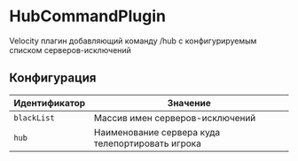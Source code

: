 HubCommandPlugin
=

Velocity плагин добавляющий команду /hub с конфигурируемым списком серверов-исключений


## Конфигурация
Идентификатор | Значение
---|---
`blackList` | Массив имен серверов-исключений
`hub` | Наименование сервера куда телепортировать игрока